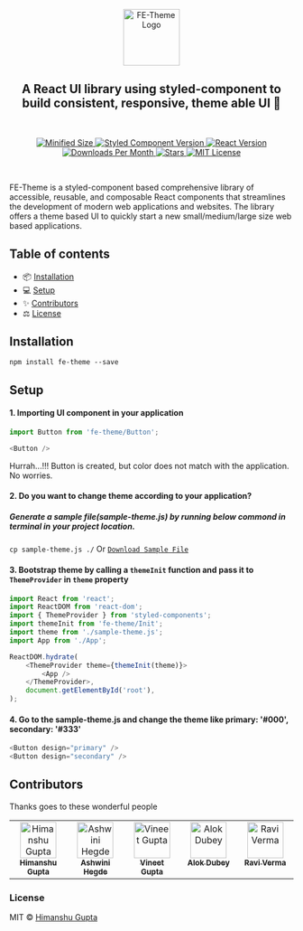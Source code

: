 <p align="center">
  <a href="https://github.com/hg-arch/fe-theme">
    <img src="https://png.pngtree.com/png-clipart/20220103/original/pngtree-show-biceps-png-image_7019290.png" alt="FE-Theme Logo" width="100" />
  </a>
</p>
<h2 align="center">A React UI library using styled-component to build consistent, responsive, theme able UI 💪 </h2>
<br />
<p align="center">
   <a href="https://www.npmjs.com/package/fe-theme">
     <img alt="Minified Size" src="https://img.shields.io/badge/minzipped_size-100kb-%23e95143"/>
   </a>
  <a href="https://styled-components.com/releases#v6.1.1">
    <img alt="Styled Component Version" src="https://img.shields.io/badge/styled_component-6.1.1-%2350c62a"/>
  </a>
  <a href="https://react.dev/reference/react">
    <img alt="React Version" src="https://img.shields.io/badge/react_version-18.2.0-blue"/>
  </a>
  <a href="https://www.npmjs.com/package/fe-theme">
    <img alt="Downloads Per Month" src="https://img.shields.io/badge/downloads-1k%2Fmonth-%23027f02"/>
  </a>
  <a href="https://github.com/hg-arch/fe-theme/stargazers">
    <img alt="Stars" src="https://img.shields.io/badge/stars-30.0-%23eac54f"/>
  </a>
  <a href="https://github.com/hg-arch/fe-theme/blob/master/LICENSE.md">
    <img alt="MIT License" src="https://img.shields.io/badge/license-MIT-%23d7614b"/>
  </a>
</p>
<br />

FE-Theme is a styled-component based comprehensive library of accessible, reusable, and composable React components that streamlines the development of modern web applications and websites. The library offers a theme based UI to quickly start a new small/medium/large size web based applications.

## Table of contents

- 📦 [Installation](#installation)
- 💻 [Setup](#setup)
- ✨ [Contributors](#contributors)
- ⚖️ [License](#license)
  
## Installation

    npm install fe-theme --save

## Setup

#### 1. Importing UI component in your application
```js
import Button from 'fe-theme/Button';
```

```js
<Button />
```
Hurrah...!!! Button is created, but color does not match with the application. No worries.
  

#### 2. Do you want to change theme according to your application?
##### Generate a sample file(sample-theme.js) by running below commond in terminal in your project location.

```cp sample-theme.js ./``` Or <a href="https://github.com/hg-arch/fe-theme/blob/master/sample-theme.js">```Download Sample File```</a>

#### 3. Bootstrap theme by calling a ```themeInit```  function and pass it to ```ThemeProvider``` in ```theme``` property

```js
import React from 'react';
import ReactDOM from 'react-dom';
import { ThemeProvider } from 'styled-components';
import themeInit from 'fe-theme/Init';
import theme from './sample-theme.js';
import App from './App';

ReactDOM.hydrate(
    <ThemeProvider theme={themeInit(theme)}>
        <App />
    </ThemeProvider>,
    document.getElementById('root'),
);
```

#### 4. Go to the sample-theme.js and change the theme like primary: '#000', secondary: '#333'
```js
<Button design="primary" />
<Button design="secondary" />
```

## Contributors

Thanks goes to these wonderful people

<table>
    <tbody>
      <tr>
        <td align="center" valign="top" width="14.28%">
          <a href="https://github.com/hg-arch">
            <img src="https://avatars.githubusercontent.com/u/6891544?s=400&v=4" width="64px;" alt="Himanshu Gupta" />
            <br />
            <sub><b>Himanshu Gupta</b></sub>
          </a>
          <br />
        </td>
        <td align="center" valign="top" width="14.28%">
          <a href="https://github.com/ashwinihegde123">
            <img src="https://avatars.githubusercontent.com/u/40521396?v=4" width="64px;" alt="Ashwini Hegde" />
            <br />
            <sub><b>Ashwini Hegde</b></sub>
          </a>
          <br />
        </td>
        <td align="center" valign="top" width="14.28%">
          <a href="https://github.com/vineet091">
            <img src="https://avatars.githubusercontent.com/u/5345138?v=4" width="64px;" alt="Vineet Gupta" />
            <br />
            <sub><b>Vineet Gupta</b></sub>
          </a>
          <br />
        </td>
        <td align="center" valign="top" width="14.28%">
          <a href="https://github.com/Alok30">
            <img src="https://avatars.githubusercontent.com/u/36290248?s=64&v=4" width="64px;" alt="Alok Dubey" />
            <br />
            <sub><b>Alok Dubey</b></sub>
          </a>
          <br />
        </td>
        <td align="center" valign="top" width="14.28%">
          <a href="https://github.com/Ravi-Chef">
            <img src="https://avatars.githubusercontent.com/u/31059087?v=4" width="64px;" alt="Ravi Verma" />
            <br />
            <sub><b>Ravi Verma</b></sub>
          </a>
          <br />
        </td>
      </tr>
    </tbody>
</table>

### License

MIT © [Himanshu Gupta](https://github.com/hg-arch)
